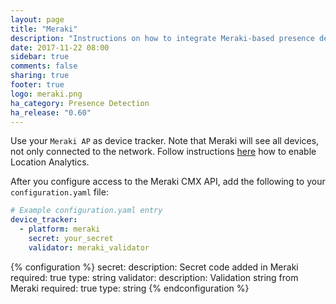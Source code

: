 ```yaml
---
layout: page
title: "Meraki"
description: "Instructions on how to integrate Meraki-based presence detection into Home Assistant."
date: 2017-11-22 08:00
sidebar: true
comments: false
sharing: true
footer: true
logo: meraki.png
ha_category: Presence Detection
ha_release: "0.60"
---
```

Use your `Meraki AP` as device tracker. Note that Meraki will see all devices, not only connected to the network.
Follow instructions [here](https://meraki.cisco.com/technologies/location-analytics-api) how to enable Location Analytics. 

After you configure access to the Meraki CMX API, add the following to your `configuration.yaml` file:

```yaml
# Example configuration.yaml entry
device_tracker:
  - platform: meraki
    secret: your_secret
    validator: meraki_validator
```


{% configuration %}
  secret:
    description: Secret code added in Meraki
    required: true
    type: string
  validator:
    description: Validation string from Meraki
    required: true
    type: string
{% endconfiguration %}
